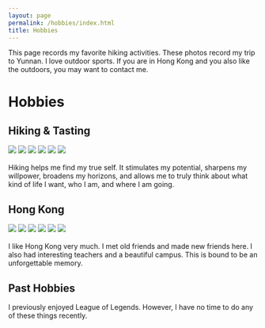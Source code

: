 ```yaml
---
layout: page
permalink: /hobbies/index.html
title: Hobbies
---
```


This page records my favorite hiking activities. These photos record my trip to Yunnan. I love outdoor sports. If you are in Hong Kong and you also like the outdoors, you may want to contact me.

# Hobbies

## Hiking & Tasting

<div class="third">
<img src="/images/hiking1.jpg">
<img src="/images/hiking2.jpg">
<img src="/images/hiking3.jpg">
<img src="/images/yunnan.jpg">
<img src="/images/hiking4.jpg">
<img src="/images/hiking5.jpg">
</div>
<br>Hiking helps me find my true self. It stimulates my potential, sharpens my willpower, broadens my horizons, and allows me to truly think about what kind of life I want, who I am, and where I am going.

## Hong Kong

<div class="third">
<img src="/images/hkust.jpg">
<img src="/images/castle.jpg">
<img src="/images/5120Lecture.jpg">
<img src="/images/campus1.jpg">
<img src="/images/view1.jpg">
<img src="/images/view2.jpg">
</div>
<br>I like Hong Kong very much. I met old friends and made new friends here. I also had interesting teachers and a beautiful campus. This is bound to be an unforgettable memory.



## Past Hobbies

I previously enjoyed League of Legends. However, I have no time to do any of these things recently.


<!-- ## Chat with me

**Aug 2025:** I have set up the [online-coffee-time](https://calendly.com/lancecai/meet-with-lance) (Inspired by [lancecai](https://caihanlin.com/)). Welcome to chat with me! -->

<!-- Calendly inline widget begin -->

<!-- <div class="calendly-inline-widget" data-url="https://calendly.com/lancecai/meet-with-lance" style="min-width:320px;height:630px;"></div>
<script type="text/javascript" src="https://assets.calendly.com/assets/external/widget.js" async></script> -->
<!-- Calendly inline widget end -->
